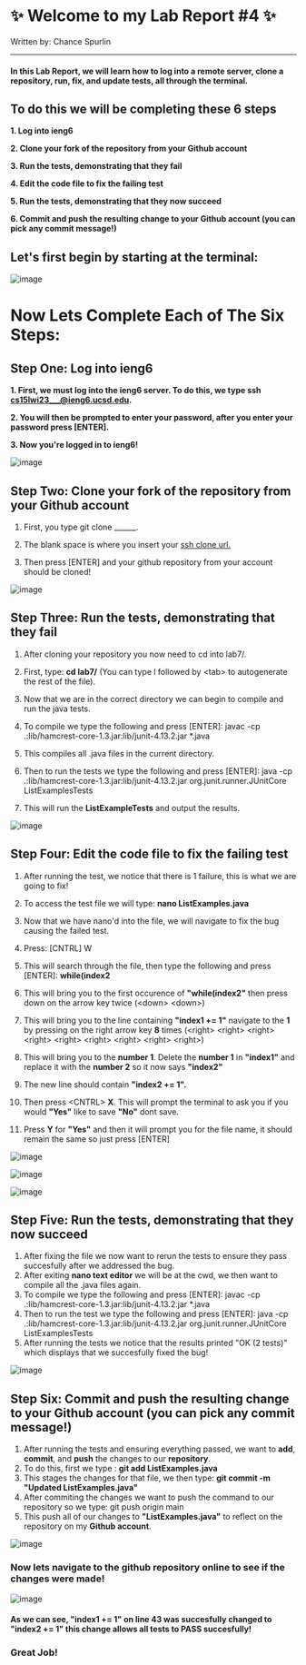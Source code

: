 # **✨ Welcome to my Lab Report #4 ✨** 

Written by: Chance Spurlin

------------------------------------

#### **In this Lab Report, we will learn how to log into a remote server, clone a repository, run, fix, and update tests, all through the terminal.**

## To do this we will be completing these **6 steps**

**1. Log into ieng6**

**2. Clone your fork of the repository from your Github account**

**3. Run the tests, demonstrating that they fail**

**4. Edit the code file to fix the failing test**

**5. Run the tests, demonstrating that they now succeed**

**6. Commit and push the resulting change to your Github account (you can pick any commit message!)**







## Let's first begin by starting at the terminal:

![image](https://user-images.githubusercontent.com/122570751/223589550-918f6b24-0351-4dee-b693-dfa0c59759af.png)

# Now Lets Complete Each of The Six Steps:

## Step One: Log into ieng6

**1. First, we must log into the ieng6 server. To do this, we type ssh cs15lwi23___@ieng6.ucsd.edu.**

**2. You will then be prompted to enter your password, after you enter your password press [ENTER].**

**3. Now you're logged in to ieng6!**

![image](https://user-images.githubusercontent.com/122570751/223589816-992b4e95-ec31-4807-a3e0-8ec88e94c37e.png)



## Step Two: Clone your fork of the repository from your Github account

1. First, you type git clone ______.

2. The blank space is where you insert your <ins>ssh clone url<ins>.

3. Then press [ENTER] and your github repository from your account should be cloned!


![image](https://user-images.githubusercontent.com/122570751/223590879-1bc03dce-ecbf-4de4-b812-a725e11f118a.png)


## Step Three: Run the tests, demonstrating that they fail

1. After cloning your repository you now need to cd into lab7/.
      
2. First, type: **cd lab7/** (You can type l followed by \<tab> to autogenerate the rest of the file).
      
3. Now that we are in the correct directory we can begin to compile and run the java tests.
      
4. To compile we type the following and press [ENTER]: javac -cp .:lib/hamcrest-core-1.3.jar:lib/junit-4.13.2.jar *.java 
      
5. This compiles all .java files in the current directory.
      
6. Then to run the tests we type the following and press [ENTER]: java -cp .:lib/hamcrest-core-1.3.jar:lib/junit-4.13.2.jar org.junit.runner.JUnitCore ListExamplesTests
    
7. This will run the **ListExampleTests** and output the results.
      
![image](https://user-images.githubusercontent.com/122570751/223592206-ffa59c7c-e8d2-4d58-953d-6968f236cfc6.png)

## Step Four: Edit the code file to fix the failing test
 
1. After running the test, we notice that there is 1 failure, this is what we are going to fix!
      
2. To access the test file we will type: **nano ListExamples.java**
     
3. Now that we have nano'd into the file, we will navigate to fix the bug causing the failed test.
      
4. Press: [CNTRL] W
      
5. This will search through the file, then type the following and press [ENTER]: **while(index2**
      
6. This will bring you to the first occurence of **"while(index2"** then press down on the arrow key twice (\<down> \<down>)
      
7. This will bring you to the line containing **"index1 += 1"** navigate to the **1** by pressing on the right arrow key **8** times (\<right> \<right> \<right> \<right> \<right> \<right> \<right> \<right> \<right>)
8. This will bring you to the **number 1**. Delete the **number 1** in **"index1"** and replace it with the **number 2** so it now says **"index2"**
9. The new line should contain **"index2 += 1".**
10. Then press \<CNTRL> **X**. This will prompt the terminal to ask you if you would **"Yes"** like to save **"No"** dont save.
11. Press **Y** for **"Yes"** and then it will prompt you for the file name, it should remain the same so just press [ENTER]

![image](https://user-images.githubusercontent.com/122570751/223594813-44ae60ef-703a-47ae-829e-99a22d5264f2.png)
      
![image](https://user-images.githubusercontent.com/122570751/223594973-85ee9c6e-d567-475a-8111-534d130a4225.png)   
      
![image](https://user-images.githubusercontent.com/122570751/223595100-19f7937d-e0c5-498b-ab73-7469d1f02ba9.png)

      
## Step Five: Run the tests, demonstrating that they now succeed

1. After fixing the file we now want to rerun the tests to ensure they pass succesfully after we addressed the bug.
2. After exiting **nano text editor** we will be at the cwd, we then want to compile all the .java files again.
3. To compile we type the following and press [ENTER]: javac -cp .:lib/hamcrest-core-1.3.jar:lib/junit-4.13.2.jar *.java
4. Then to run the test we type the following and press [ENTER]: java -cp .:lib/hamcrest-core-1.3.jar:lib/junit-4.13.2.jar org.junit.runner.JUnitCore ListExamplesTests
5. After running the tests we notice that the results printed "OK (2 tests)" which displays that we succesfully fixed the bug!

![image](https://user-images.githubusercontent.com/122570751/223595880-f74903b8-cc4c-4e9b-acd3-2f737e9bcd60.png)

## Step Six: Commit and push the resulting change to your Github account (you can pick any commit message!)

1. After running the tests and ensuring everything passed, we want to **add**, **commit**, and **push** the changes to our **repository**.
2. To do this, first we type : **git add ListExamples.java**
3. This stages the changes for that file, we then type: **git commit -m "Updated ListExamples.java"**
4. After commiting the changes we want to push the command to our repository so we type: git push origin main
5. This push all of our changes to **"ListExamples.java"** to reflect on the repository on my **Github account**.

![image](https://user-images.githubusercontent.com/122570751/223596628-c7c25ddb-3cb6-458e-96b3-13b24f1d547d.png)

### Now lets navigate to the github repository online to see if the changes were made!
![image](https://user-images.githubusercontent.com/122570751/223622737-8e60e266-3ad2-4f2a-9ca7-edadc885b266.png)

#### As we can see, **"index1 += 1"** on line 43 was succesfully changed to **"index2 += 1"** this change allows all tests to PASS succesfully!
### Great Job!

